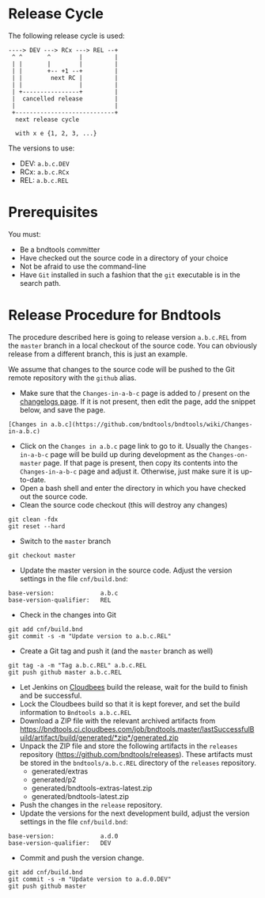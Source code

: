 # Release Cycle

The following release cycle is used:

```
----> DEV ---> RCx ---> REL --+
 ^ ^       ^        |         |
 | |       |        |         |
 | |       +-- +1 --+         |
 | |        next RC |         |
 | |                |         |
 | +----------------+         |
 |  cancelled release         |
 |                            |
 +----------------------------+
  next release cycle

  with x e {1, 2, 3, ...}
```

The versions to use:
* DEV: `a.b.c.DEV`
* RCx: `a.b.c.RCx`
* REL: `a.b.c.REL`


# Prerequisites

You must:
* Be a bndtools committer
* Have checked out the source code in a directory of your choice
* Not be afraid to use the command-line
* Have `Git` installed in such a fashion that the `git` executable is in the search path.

# Release Procedure for Bndtools

The procedure described here is going to release version `a.b.c.REL` from the `master` branch in a local checkout of the source code. You can obviously release from a different branch, this is just an example.

We assume that changes to the source code will be pushed to the Git remote repository with the `github` alias.


* Make sure that the `Changes-in-a-b-c` page is added to / present on the [changelogs page](https://github.com/bndtools/bndtools/wiki/Changelogs). If it is not present, then edit the page, add the snippet below, and save the page.

```
[Changes in a.b.c](https://github.com/bndtools/bndtools/wiki/Changes-in-a.b.c)
```

* Click on the `Changes in a.b.c` page link to go to it. Usually the `Changes-in-a-b-c` page will be build up during development as the `Changes-on-master` page. If that page is present, then copy its contents into the `Changes-in-a-b-c` page and adjust it. Otherwise, just make sure it is up-to-date.
* Open a bash shell and enter the directory in which you have checked out the source code.
* Clean the source code checkout (this will destroy any changes)

```
git clean -fdx
git reset --hard
```

* Switch to the `master` branch

```
git checkout master
```

* Update the master version in the source code. Adjust the version settings in the file ```cnf/build.bnd```:

```
base-version:             a.b.c
base-version-qualifier:   REL
```

* Check in the changes into Git

```
git add cnf/build.bnd
git commit -s -m "Update version to a.b.c.REL"
```

* Create a Git tag and push it (and the `master` branch as well)

```
git tag -a -m "Tag a.b.c.REL" a.b.c.REL
git push github master a.b.c.REL
```

* Let Jenkins on [Cloudbees](https://bndtools.ci.cloudbees.com/) build the release, wait for the build to finish and be successful.
* Lock the Cloudbees build so that it is kept forever, and set the build information to `Bndtools a.b.c.REL`
* Download a ZIP file with the relevant archived artifacts from https://bndtools.ci.cloudbees.com/job/bndtools.master/lastSuccessfulBuild/artifact/build/generated/*zip*/generated.zip
* Unpack the ZIP file and store the following artifacts in the `releases` repository (https://github.com/bndtools/releases). These artifacts must be stored in the `bndtools/a.b.c.REL` directory of the `releases` repository.
  * generated/extras
  * generated/p2
  * generated/bndtools-extras-latest.zip
  * generated/bndtools-latest.zip
* Push the changes in the `release` repository.
* Update the versions for the next development build, adjust the version settings in the file ```cnf/build.bnd```:

```
base-version:             a.d.0
base-version-qualifier:   DEV
```

* Commit and push the version change.

```
git add cnf/build.bnd
git commit -s -m "Update version to a.d.0.DEV"
git push github master
```
